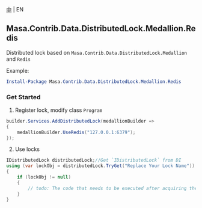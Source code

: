 [中](README.zh-CN.md) | EN

## Masa.Contrib.Data.DistributedLock.Medallion.Redis

Distributed lock based on `Masa.Contrib.Data.DistributedLock.Medallion` and `Redis`

Example:

``` powershell
Install-Package Masa.Contrib.Data.DistributedLock.Medallion.Redis
```

### Get Started

1. Register lock, modify class `Program`

``` C#
builder.Services.AddDistributedLock(medallionBuilder =>
{
    medallionBuilder.UseRedis("127.0.0.1:6379");
});
```

2. Use locks

``` C#
IDistributedLock distributedLock;//Get `IDistributedLock` from DI
using (var lockObj = distributedLock.TryGet("Replace Your Lock Name"))
{
    if (lockObj != null)
    {
        // todo: The code that needs to be executed after acquiring the distributed lock
    }
}
```